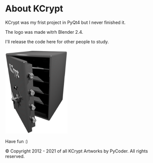 # About KCrypt
KCrypt was my frist project in PyQt4 but I never finished it.

The logo was made witrh Blender 2.4.

I'll release the code here for other people to study.

![KCrypt](https://github.com/PyCoder/KCrypt/blob/master/kcrypt/icons/wizard-logo.png?raw=true)

Have fun :)









© Copyright 2012 - 2021 of all KCrypt Artworks by PyCoder.  All rights reserved.
